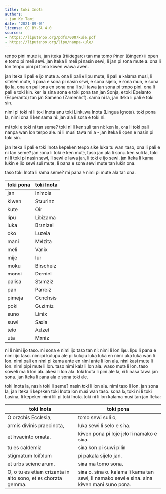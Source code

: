 ```yaml
---
title: toki Inota
authors:
- jan Ke Tami
date: '2021-09-02'
license: CC BY-SA 4.0
sources:
- https://liputenpo.org/pdfs/0007kule.pdf
- https://liputenpo.org/lipu/nanpa-kule/
---
```


tenpo pini mute la, jan Iteka (Hildegard) tan ma tomo Pinen (Bingen) li open e tomo pi meli sewi. jan Iteka li meli pi nasin sewi, li jan pi sona mute a. ona li lon tenpo pini pi tomo kiwen wawa awen.

jan Iteka li pali e ijo mute a. ona li pali e lipu mute, li pali e kalama musi, li sitelen mute, li pana e sona pi nasin sewi, e sona sijelo, e sona mun, e sona ijo la, ona en pali ona en sona ona li suli tawa jan sona pi tenpo pini. ona li pali e toki kin. ken la sina sona e toki pona tan jan Sonja, e toki Epelanto (Esperanto) tan jan Sameno (Zamenhof). sama ni la, jan Iteka li pali e toki sin.

nimi pi toki ni li toki Inota anu toki Linkuwa Inota (Lingua Ignota). toki pona la, nimi ona li ken sama ni: jan ala li sona e toki ni.

mi toki e toki ni tan seme? toki ni li ken suli tan ni: ken la, ona li toki pali nanpa wan lon tenpo ale. ni li musi tawa mi a - jan Iteka li open e nasin pi toki sin.

jan Iteka li pali e toki Inota kepeken tenpo sike luka tu wan. taso, ona li pali e ni tan seme? jan sona li toki e ken mute, taso jan ala li sona. ken suli la, toki ni li toki pi nasin sewi, li sewi e lawa jan, li toki e ijo sewi. jan Iteka li kama lukin e ijo sewi suli mute, li pana e sona sewi mute tan lukin ona.

taso toki Inota li sama seme? mi pana e nimi pi mute ala tan ona.

| toki pona | toki Inota |
| --------- | ---------- |
| jan       | Inimois    |
| kiwen     | Staurinz   |
| kute      | Oir        |
| lipu      | Libizama   |
| luka      | Branizel   |
| oko       | Luzeia     |
| mani      | Melzita    |
| meli      | Vanix      |
| mije      | Iur        |
| moku      | Birscheiz  |
| monsi     | Dorniel    |
| palisa    | Stamziz    |
| pan       | Parreiz    |
| pimeja    | Conchsis   |
| poki      | Guzimiz    |
| suno      | Limix      |
| suwi      | Saxia      |
| telo      | Auizel     |
| uta       | Moniz      |

ni li nimi ijo taso. mi sona e nimi ijo taso tan ni: nimi li lon lipu. lipu li pana e nimi ijo taso. nimi pi kulupu ale pi kulupu luka luka en nimi luka luka wan li lon. nimi pali en nimi pi kama ante en nimi ante li lon ala. nimi kasi mute li lon. nimi pipi mute li lon. taso nimi kala li lon ala. waso mute li lon. taso soweli ma li lon ala. akesi li lon ala. toki Inota li pini ale la, ni li nasa tawa jan sona. jan Iteka li pana ala e sona toki ale.

toki Inota la, nasin toki li seme? nasin toki li lon ala. nimi taso li lon. jan sona la, jan Iteka li kepeken toki Inota lon musi wan taso. sona la, toki ni li toki Lasina, li kepeken nimi lili pi toki Inota. toki ni li lon kalama musi tan jan Iteka:

| toki Inota                                                   | toki pona                                                                                  |
| ------------------------------------------------------------ | ------------------------------------------------------------------------------------------ |
| O orzchis Ecclesia,                                          | tomo sewi suli o,                                                                          |
| armis divinis praecincta,                                    | luka sewi li selo e sina.                                                                  |
| et hyacinto ornata,                                          | kiwen pona pi loje jelo li namako e sina.                                                  |
| tu es caldemia                                               | sina kon pi suwi pilin                                                                     |
| stigmatum loifolum                                           | pi pakala sijelo jan.                                                                      |
| et urbs scienciarum.                                         | sina ma tomo sona.                                                                         |
| O, o tu es etiam crizanta in alto sono, et es chorzta gemma. | sina o. sina o. kalama li kama tan sewi, li namako sewi e sina. sina kiwen mani suno pona. |